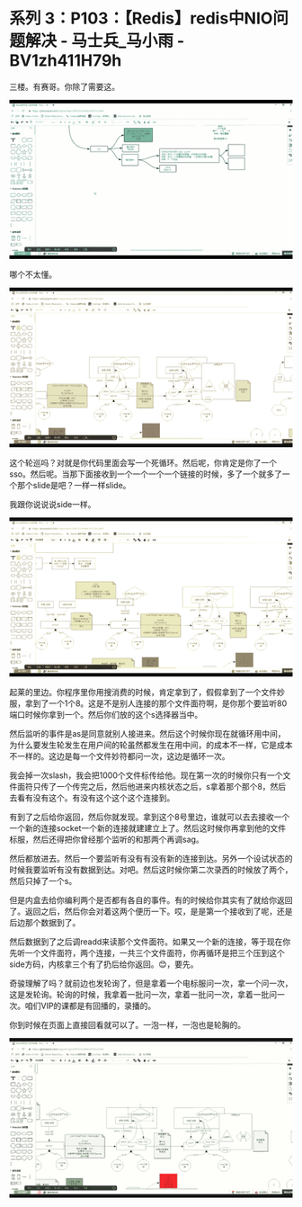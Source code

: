 # 系列 3：P103：【Redis】redis中NIO问题解决 - 马士兵_马小雨 - BV1zh411H79h

三楼。有赛哥。你除了需要这。

![](img/edba7c71b3a51d00a1d106d0be4516fc_1.png)

哪个不太懂。

![](img/edba7c71b3a51d00a1d106d0be4516fc_3.png)

这个轮巡吗？对就是你代码里面会写一个死循环。然后呢，你肯定是你了一个sso。然后呢。当那下面接收到一个一个一个一个链接的时候，多了一个就多了一个那个slide是吧？一样一样slide。

我跟你说说说side一样。

![](img/edba7c71b3a51d00a1d106d0be4516fc_5.png)

起莱的里边。你程序里你用搜消费的时候，肯定拿到了，假假拿到了一个文件妙服，拿到了一个1个8。这是不是别人连接的那个文件面符啊，是你那个要监听80端口时候你拿到一个。然后你们放的这个s选择器当中。

然后监听的事件是as是同意就别人接进来。然后这个时候你现在就循环用中间，为什么要发生轮发生在用户间的轮虽然都发生在用中间，的成本不一样，它是成本不一样的。这边是每一个文件妙符都问一次，这边是循环一次。

我会掉一次slash，我会把1000个文件标传给他。现在第一次的时候你只有一个文件面符只传了一个传完之后，然后他进来内核状态之后，s拿着那个那个8，然后去看有没有这个。有没有这个这个这个连接到。

有到了之后给你返回，然后你就发现。拿到这个8号里边，谁就可以去去接收一个一个新的连接socket一个新的连接就建建立上了。然后这时候你再拿到他的文件标服，然后还得把你曾经那个监听的和那两个再调sag。

然后都放进去。然后一个要监听有没有有没有新的连接到达。另外一个设试状态的时候我要监听有没有数据到达。对吧。然后这时候你第二次录西的时候放了两个，然后只掉了一个s。

但是内盒去给你编利两个是否都有各自的事件。有的时候给你其实有了就给你返回了。返回之后，然后你会对着这两个便历一下。哎，是是第一个接收到了呢，还是后边那个数据到了。

然后数据到了之后调readd来读那个文件面符。如果又一个新的连接，等于现在你先听一个文件面符，两个连接，一共三个文件面符，你再循环是把三个压到这个side方码，内核拿三个有了扔后给你返回。😊，要先。

奇骏理解了吗？就前边也发轮询了，但是拿着一个电标服问一次，拿一个问一次，这是发轮询。轮询的时候，我拿着一批问一次，拿着一批问一次，拿着一批问一次。咱们VIP的课都是有回播的，录播的。

你到时候在页面上直接回看就可以了。一泡一样，一泡也是轮胸的。

![](img/edba7c71b3a51d00a1d106d0be4516fc_7.png)